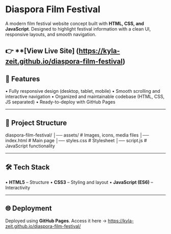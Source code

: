 # Diaspora Film Festival

A modern film festival website concept built with **HTML, CSS, and JavaScript**.
Designed to highlight festival information with a clean UI, responsive layouts, and smooth navigation.

👉 **[View Live Site] (https://kyla-zeit.github.io/diaspora-film-festival)
---

## 🚀 Features
•	Fully responsive design (desktop, tablet, mobile)
•	Smooth scrolling and interactive navigation
•	Organized and maintainable codebase (HTML, CSS, JS separated)
•	Ready-to-deploy with GitHub Pages

---
## 📂 Project Structure
diaspora-film-festival/
│── assets/ # Images, icons, media files
│── index.html # Main page
│── styles.css # Stylesheet
│── script.js # JavaScript functionality

---

## 🛠️ Tech Stack
•	**HTML5** – Structure
•	**CSS3** – Styling and layout
•	**JavaScript (ES6)** – Interactivity

---

## 🌐 Deployment
Deployed using **GitHub Pages**.
Access it here → https://kyla-zeit.github.io/diaspora-film-festival/

